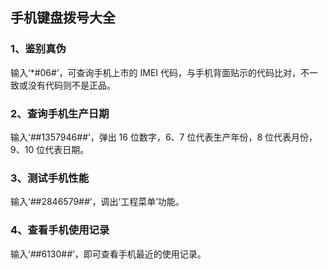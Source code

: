 ---
---

## 手机键盘拨号大全

### 1、鉴别真伪

输入‘*#06#’，可查询手机上市的 IMEI 代码，与手机背面贴示的代码比对，不一致或没有代码则不是正品。

### 2、查询手机生产日期

输入‘*#*#1357946#*#*’，弹出 16 位数字，6、7 位代表生产年份，8 位代表月份，9、10 位代表日期。

### 3、测试手机性能

输入‘*#*#2846579#*#*’，调出‘工程菜单’功能。

### 4、查看手机使用记录

输入‘*#*#6130#*#*’，即可查看手机最近的使用记录。

